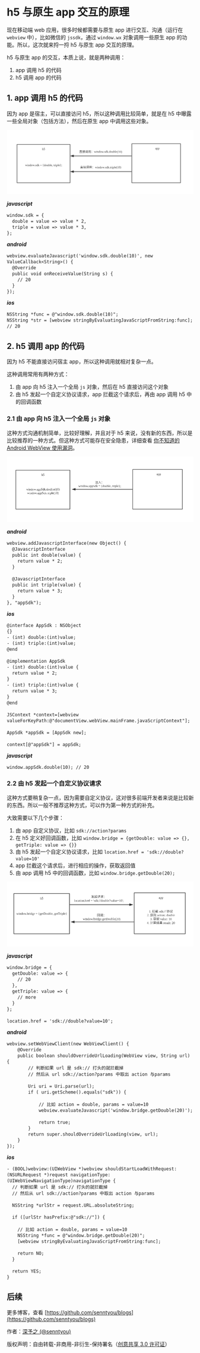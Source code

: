 # h5 与原生 app 交互的原理

现在移动端 web 应用，很多时候都需要与原生 app 进行交互、沟通（运行在 `webview` 中），比如微信的 `jssdk`，通过 `window.wx` 对象调用一些原生 app 的功能。所以，这次就来捋一捋 h5 与原生 app 交互的原理。

h5 与原生 app 的交互，本质上说，就是两种调用：

1. app 调用 h5 的代码
2. h5 调用 app 的代码

## 1. app 调用 h5 的代码

因为 app 是宿主，可以直接访问 h5，所以这种调用比较简单，就是在 h5 中曝露一些全局对象（包括方法），然后在原生 app 中调用这些对象。

![](../images/975.png)

**_javascript_**

```
window.sdk = {
  double = value => value * 2,
  triple = value => value * 3,
};
```

**_android_**

```
webview.evaluateJavascript('window.sdk.double(10)', new ValueCallback<String>() {
  @Override
  public void onReceiveValue(String s) {
    // 20
  }
});
```

**_ios_**

```
NSString *func = @"window.sdk.double(10)";
NSString *str = [webview stringByEvaluatingJavaScriptFromString:func]; // 20
```

## 2. h5 调用 app 的代码

因为 h5 不能直接访问宿主 app，所以这种调用就相对复杂一点。

这种调用常用有两种方式：

1. 由 app 向 h5 注入一个全局 `js` 对象，然后在 h5 直接访问这个对象
2. 由 h5 发起一个自定义协议请求，app 拦截这个请求后，再由 app 调用 h5 中的回调函数

### 2.1 由 app 向 h5 注入一个全局 `js` 对象

这种方式沟通机制简单，比较好理解，并且对于 h5 来说，没有新的东西，所以是比较推荐的一种方式。但这种方式可能存在安全隐患，详细查看 [你不知道的 Android WebView 使用漏洞](https://www.jianshu.com/p/3a345d27cd42)。

![](../images/974.png)

**_android_**

```
webview.addJavascriptInterface(new Object() {
  @JavascriptInterface
  public int double(value) {
    return value * 2;
  }

  @JavascriptInterface
  public int triple(value) {
    return value * 3;
  }
}, "appSdk");
```

**_ios_**

```
@interface AppSdk : NSObject
{}
- (int) double:(int)value;
- (int) triple:(int)value;
@end

@implementation AppSdk
- (int) double:(int)value {
  return value * 2;
}
- (int) triple:(int)value {
  return value * 3;
}
@end

JSContext *context=[webview valueForKeyPath:@"documentView.webView.mainFrame.javaScriptContext"];

AppSdk *appSdk = [AppSdk new];

context[@"appSdk"] = appSdk;
```

**_javascript_**

```
window.appSdk.double(10); // 20
```

### 2.2 由 h5 发起一个自定义协议请求

这种方式要稍复杂一点，因为需要自定义协议，这对很多前端开发者来说是比较新的东西。所以一般不推荐这种方式，可以作为第一种方式的补充。

大致需要以下几个步骤：

1. 由 app 自定义协议，比如 `sdk://action?params`
2. 在 h5 定义好回调函数，比如 `window.bridge = {getDouble: value => {}, getTriple: value => {}}`
3. 由 h5 发起一个自定义协议请求，比如 `location.href = 'sdk://double?value=10'`
4. app 拦截这个请求后，进行相应的操作，获取返回值
5. 由 app 调用 h5 中的回调函数，比如 `window.bridge.getDouble(20);`

![](../images/973.png)

**_javascript_**

```
window.bridge = {
  getDouble: value => {
    // 20
  },
  getTriple: value => {
    // more
  }
};

location.href = 'sdk://double?value=10';
```

**_android_**

```
webview.setWebViewClient(new WebViewClient() {
    @Override
    public boolean shouldOverrideUrlLoading(WebView view, String url) {
        // 判断如果 url 是 sdk:// 打头的就拦截掉
        // 然后从 url sdk://action?params 中取出 action 与params

        Uri uri = Uri.parse(url);
        if ( uri.getScheme().equals("sdk")) {

            // 比如 action = double, params = value=10
            webview.evaluateJavascript('window.bridge.getDouble(20)');

            return true;
        }
        return super.shouldOverrideUrlLoading(view, url);
    }
});
```

**_ios_**

```
- (BOOL)webview:(UIWebView *)webview shouldStartLoadWithRequest:(NSURLRequest *)request navigationType:(UIWebViewNavigationType)navigationType {
  // 判断如果 url 是 sdk:// 打头的就拦截掉
  // 然后从 url sdk://action?params 中取出 action 与params

  NSString *urlStr = request.URL.absoluteString;

  if ([urlStr hasPrefix:@"sdk://"]) {

    // 比如 action = double, params = value=10
    NSString *func = @"window.bridge.getDouble(20)";
    [webview stringByEvaluatingJavaScriptFromString:func];

    return NO;
  }

  return YES;
}
```

## 后续

更多博客，查看 [https://github.com/senntyou/blogs](https://github.com/senntyou/blogs)

作者：[深予之 (@senntyou)](https://github.com/senntyou)

版权声明：自由转载-非商用-非衍生-保持署名（[创意共享 3.0 许可证](https://creativecommons.org/licenses/by-nc-nd/3.0/deed.zh)）

